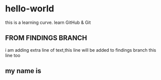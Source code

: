 # hello-world
this is a learning curve. learn GitHub &amp; Git

## FROM FINDINGS BRANCH
i am adding extra line of text,this line will be added to findings branch 
this line too
 ## my name is 